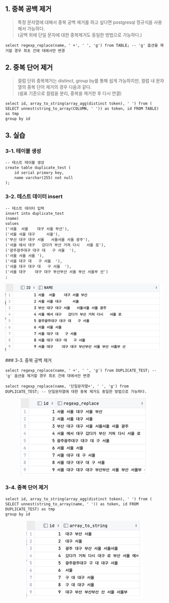 ## 1\. 중복 공백 제거

> 특정 문자열에 대해서 중복 공백 제거를 하고 싶다면 postgresql 정규식을 사용해서 가능하다.  
> (공백 외에 단일 문자에 대한 중복제거도 동일한 방법으로 가능하다.)

```
select regexp_replace(name, ' +', ' ', 'g') from TABLE; -- 'g' 옵션을 제거할 경우 최초 건에 대에서만 변경
```

## 2\. 중복 단어 제거

> 컬럼 단위 중복제거는 distinct, group by를 통해 쉽게 가능하지만, 컬럼 내 문자열의 중복 단어 제거의 경우 다음과 같다.  
> (쉼표 기준으로 컬럼을 분리, 중복을 제거한 후 다시 연결)

```
select id, array_to_string(array_agg(distinct token), ' ') from (
SELECT unnest(string_to_array(COLUMN, ' ')) as token, id FROM TABLE) as tmp
group by id
```

## 3\. 실습

### 3-1. 테이블 생성

```
-- 테스트 테이블 생성
create table duplicate_test (
    id serial primary key,
    name varchar(255) not null
);
```

### 3-2. 테스트 데이터 insert

```
-- 테스트 데이터 입력
insert into duplicate_test
(name)
values
('서울  서울    대구 서울 부산'),
('서울 서울 대구     서울'),
('부산 대구 대구 서울   서울서울 서울 광주'),
('서울 에서 대구   갔다가 부산 거쳐 다시   서울 로'),
('광주광주대구 대구 대   구 서울  '),
('서울 서울 서울 '),
('서울 대구 대   구 서울  '),
('서울 대구 대구 대   구 서울  '),
('서울 대구    대구 대구 부산부산 서울 부산 서울부 산')
;
```

<p align="center"><img src="./img/dup.png"/></p>
### 3-3. 중복 공백 제거

```
select regexp_replace(name, ' +', ' ', 'g') from DUPLICATE_TEST; -- 'g' 옵션을 제거할 경우 최초 건에 대에서만 변경

select regexp_replace(name, '단일문자열+', ' ', 'g') from DUPLICATE_TEST; -- 단일문자열에 대한 중복 제거도 동일한 방법으로 가능하다.
```

<p align="center"><img src="./img/dup2.png"/></p>

### 3-4. 중복 단어 제거

```
select id, array_to_string(array_agg(distinct token), ' ') from (
SELECT unnest(string_to_array(name, ' ')) as token, id FROM DUPLICATE_TEST) as tmp
group by id
```

<p align="center"><img src="./img/dup3.png"/></p>